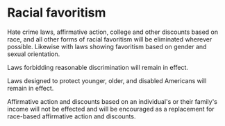 # Racial favoritism

Hate crime laws, affirmative action, college and other discounts based on race, and all other forms of racial favoritism will be eliminated wherever possible. Likewise with laws showing favoritism based on gender and sexual orientation.

Laws forbidding reasonable discrimination will remain in effect.

Laws designed to protect younger, older, and disabled Americans will remain in effect.

Affirmative action and discounts based on an individual's or their family's income will not be effected and will be encouraged as a replacement for race-based affirmative action and discounts.
